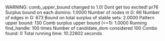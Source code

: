 WARNING: comb_upper_bound changed to 1.0! Dont get too excited! 
pr76
Surplus bound on each domino: 1.0000 
Number of nodes in G: 66 
Number of edges in G: 673 
Bound on total surplus of stable sets: 2.0000 
Pattern upper bound: 130 
Comb surplus upper bound (<=1): 1.0000 
Running find_handle: 100 times 
Number of candidate_dom considered 100 
Combs found: 0 
Total running time: 10.22602 seconds